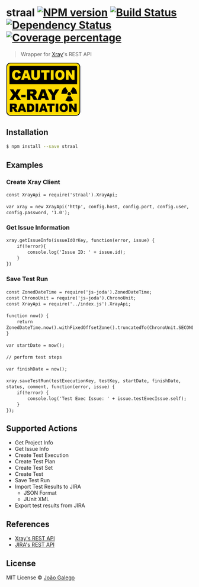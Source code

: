 # straal [![NPM version][npm-image]][npm-url] [![Build Status][travis-image]][travis-url] [![Dependency Status][daviddm-image]][daviddm-url] [![Coverage percentage][coveralls-image]][coveralls-url]
> Wrapper for <a href="https://marketplace.atlassian.com/plugins/com.xpandit.plugins.xray/server/overview">Xray</a>&#39;s REST API

<img src="https://github.com/JGalego/straal/blob/master/radiation.png?raw=true" width="200"/>

## Installation

```sh
$ npm install --save straal
```

## Examples

### Create Xray Client ###

    const XrayApi = require('straal').XrayApi;

    var xray = new XrayApi('http', config.host, config.port, config.user, config.password, '1.0');

### Get Issue Information ###

    xray.getIssueInfo(issueIdOrKey, function(error, issue) {
        if(!error){
            console.log('Issue ID: ' + issue.id);
        }
    })

### Save Test Run ###

    const ZonedDateTime = require('js-joda').ZonedDateTime;
    const ChronoUnit = require('js-joda').ChronoUnit;
    const XrayApi = require('../index.js').XrayApi;

    function now() {
        return ZonedDateTime.now().withFixedOffsetZone().truncatedTo(ChronoUnit.SECONDS).toString();
    }

    var startDate = now();

    // perform test steps

    var finishDate = now();

    xray.saveTestRun(testExecutionKey, testKey, startDate, finishDate, status, comment, function(error, issue) {
        if(!error) {
            console.log('Test Exec Issue: ' + issue.testExecIssue.self);
        }
    });

## Supported Actions

* Get Project Info
* Get Issue Info
* Create Test Execution
* Create Test Plan
* Create Test Set
* Create Test
* Save Test Run
* Import Test Results to JIRA
    * JSON Format
    * JUnit XML
* Export test results from JIRA

## References

* <a href="https://confluence.xpand-addons.com/display/XRAY/REST+API">Xray's REST API</a>
* <a href="https://developer.atlassian.com/server/jira/platform/rest-apis/">JIRA's REST API</a>

## License

MIT License © [João Galego]()

[npm-image]: https://badge.fury.io/js/straal.svg
[npm-url]: https://npmjs.org/package/straal
[travis-image]: https://travis-ci.org/JGalego/straal.svg?branch=master
[travis-url]: https://travis-ci.org/JGalego/straal
[daviddm-image]: https://david-dm.org/JGalego/straal.svg?theme=shields.io
[daviddm-url]: https://david-dm.org/JGalego/straal
[coveralls-image]: https://coveralls.io/repos/JGalego/straal/badge.svg
[coveralls-url]: https://coveralls.io/r/JGalego/straal